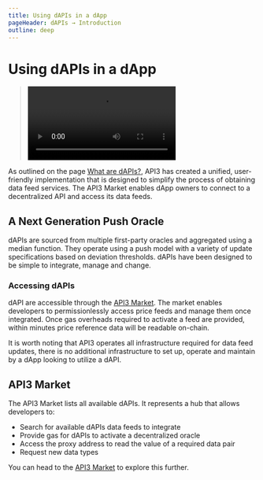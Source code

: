```yaml
---
title: Using dAPIs in a dApp
pageHeader: dAPIs → Introduction
outline: deep
---
```


<PageHeader/>

# Using dAPIs in a dApp

> <Video src="https://www.youtube.com/embed/FVI16FAJgjQ"/>

As outlined on the page
[What are dAPIs?](/dapis/introduction/what-are-dapis.md), API3 has created a
unified, user-friendly implementation that is designed to simplify the process
of obtaining data feed services. The API3 Market enables dApp owners to connect
to a decentralized API and access its data feeds.

## A Next Generation Push Oracle

dAPIs are sourced from multiple first-party oracles and aggregated using a
median function. They operate using a push model with a variety of update
specifications based on deviation thresholds. dAPIs have been designed to be
simple to integrate, manage and change.

### Accessing dAPIs

dAPI are accessible through the [API3 Market](https://market.api3.org/dapis).
The market enables developers to permissionlessly access price feeds and manage
them once integrated. Once gas overheads required to activate a feed are
provided, within minutes price reference data will be readable on-chain.

 <!-- <img src="../assets/images/Managed_dAPI_visual.png" style="width:500px"> -->

It is worth noting that API3 operates all infrastructure required for data feed
updates, there is no additional infrastructure to set up, operate and maintain
by a dApp looking to utilize a dAPI.

## API3 Market

The API3 Market lists all available dAPIs. It represents a hub that allows
developers to:

- Search for available dAPIs data feeds to integrate
- Provide gas for dAPIs to activate a decentralized oracle
- Access the proxy address to read the value of a required data pair
- Request new data types

You can head to the [API3 Market](https://market.api3.org/dapis) to explore this
further.
